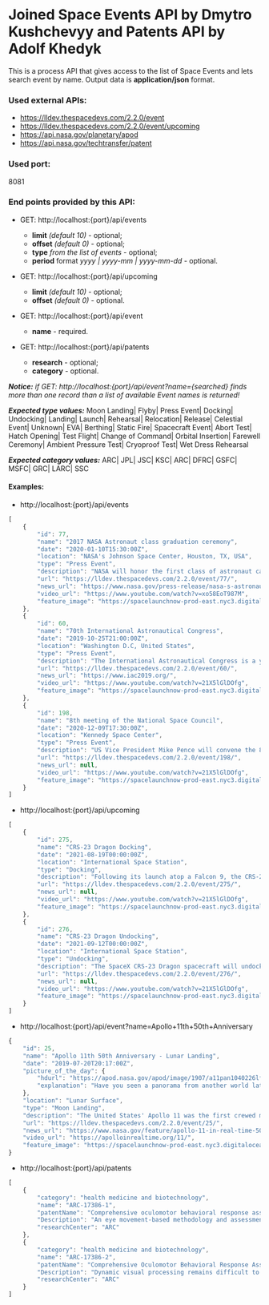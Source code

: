 # Joined Space Events API by Dmytro Kushchevyy and Patents API by Adolf Khedyk
This is a process API that gives access to the list of Space Events and lets search event by name.
Output data is **application/json** format.

### Used external APIs:
* https://lldev.thespacedevs.com/2.2.0/event
* https://lldev.thespacedevs.com/2.2.0/event/upcoming
* https://api.nasa.gov/planetary/apod
* https://api.nasa.gov/techtransfer/patent

### Used port:
8081

### End points provided by this API:
* GET: http://localhost:{port}/api/events
    * **limit** _(default 10)_ - optional;
    * **offset** _(default 0)_ - optional;
    * **type** _from the list of events_ - optional;
    * **period** format _yyyy | yyyy-mm | yyyy-mm-dd_ - optional.
    
* GET: http://localhost:{port}/api/upcoming
    * **limit** _(default 10)_ - optional;
    * **offset** _(default 0)_ - optional.   
     
* GET: http://localhost:{port}/api/event
    * **name** - required.

* GET: http://localhost:{port}/api/patents
    * **research** - optional;
    * **category** - optional.
    
*__Notice:__ if GET: http://localhost:{port}/api/event?name={searched} finds more than one record than a list of available Event names is returned!*   

*__Expected type values:__* Moon Landing| Flyby| Press Event| Docking| Undocking| Landing| Launch| Rehearsal| Relocation| Release| Celestial Event| Unknown| EVA| Berthing| Static Fire| Spacecraft Event| Abort Test| Hatch Opening| Test Flight| Change of Command| Orbital Insertion| Farewell Ceremony| Ambient Pressure Test| Cryoproof Test| Wet Dress Rehearsal

*__Expected category values:__* ARC| JPL| JSC| KSC| ARC| DFRC| GSFC| MSFC| GRC| LARC| SSC
    
#### Examples:
* http://localhost:{port}/api/events
```javascript
[
    {
        "id": 77,
        "name": "2017 NASA Astronaut class graduation ceremony",
        "date": "2020-01-10T15:30:00Z",
        "location": "NASA's Johnson Space Center, Houston, TX, USA",
        "type": "Press Event",
        "description": "NASA will honor the first class of astronaut candidates to graduate under the Artemis program at 10:30 a.m. EST Friday, Jan. 10, at the agency’s Johnson Space Center in Houston. After completing more than two years of basic training, these candidates will become eligible for spaceflight, including assignments to the International Space Station, Artemis missions to the Moon, and ultimately, missions to Mars.",
        "url": "https://lldev.thespacedevs.com/2.2.0/event/77/",
        "news_url": "https://www.nasa.gov/press-release/nasa-s-astronaut-candidates-to-graduate-with-eye-on-artemis-missions",
        "video_url": "https://www.youtube.com/watch?v=xo58EoT987M",
        "feature_image": "https://spacelaunchnow-prod-east.nyc3.digitaloceanspaces.com/media/event_images/20172520nasa2520astronaut2520class2520graduation2520ceremony_image_20191228100802.jpg"
    },
    {
        "id": 60,
        "name": "70th International Astronautical Congress",
        "date": "2019-10-25T21:00:00Z",
        "location": "Washington D.C, United States",
        "type": "Press Event",
        "description": "The International Astronautical Congress is a yearly conference where key figures in the space industry meet and showcase/discuss events in the spaceflight industry.\r\n\r\nThe event lasts starts on 21st October and lasts a week. Some of the panels will be live streamed for free on NASA TV.",
        "url": "https://lldev.thespacedevs.com/2.2.0/event/60/",
        "news_url": "https://www.iac2019.org/",
        "video_url": "https://www.youtube.com/watch?v=21X5lGlDOfg",
        "feature_image": "https://spacelaunchnow-prod-east.nyc3.digitaloceanspaces.com/media/event_images/70th2520international2520astronautical2520congress_image_20191019002059.png"
    },
    {
        "id": 198,
        "name": "8th meeting of the National Space Council",
        "date": "2020-12-09T17:30:00Z",
        "location": "Kennedy Space Center",
        "type": "Press Event",
        "description": "US Vice President Mike Pence will convene the 8th meeting of the National Space Council at NASA's Kennedy Space Center on December 9 at 12:30 p.m. ET. \r\n\r\nThe meeting will be livestreamed on NASA TV.",
        "url": "https://lldev.thespacedevs.com/2.2.0/event/198/",
        "news_url": null,
        "video_url": "https://www.youtube.com/watch?v=21X5lGlDOfg",
        "feature_image": "https://spacelaunchnow-prod-east.nyc3.digitaloceanspaces.com/media/event_images/8th_meeting_of__image_20201201090808.jpeg"
    }
]
```
* http://localhost:{port}/api/upcoming
```javascript
[
    {
        "id": 275,
        "name": "CRS-23 Dragon Docking",
        "date": "2021-08-19T00:00:00Z",
        "location": "International Space Station",
        "type": "Docking",
        "description": "Following its launch atop a Falcon 9, the CRS-23 Dragon will autonomously dock to the ISS, bringing crew supplies as well as experiments.",
        "url": "https://lldev.thespacedevs.com/2.2.0/event/275/",
        "news_url": null,
        "video_url": "https://www.youtube.com/watch?v=21X5lGlDOfg",
        "feature_image": "https://spacelaunchnow-prod-east.nyc3.digitaloceanspaces.com/media/event_images/crs-23_dragon_d_image_20210519074125.jpeg"
    },
    {
        "id": 276,
        "name": "CRS-23 Dragon Undocking",
        "date": "2021-09-12T00:00:00Z",
        "location": "International Space Station",
        "type": "Undocking",
        "description": "The SpaceX CRS-23 Dragon spacecraft will undock from the International Space Station ahead of its reentry, splashdown and recovery.",
        "url": "https://lldev.thespacedevs.com/2.2.0/event/276/",
        "news_url": null,
        "video_url": "https://www.youtube.com/watch?v=21X5lGlDOfg",
        "feature_image": "https://spacelaunchnow-prod-east.nyc3.digitaloceanspaces.com/media/event_images/crs-23_dragon_u_image_20210519074227.jpeg"
    }
]
```
* http://localhost:{port}/api/event?name=Apollo+11th+50th+Anniversary
```javascript
{
    "id": 25,
    "name": "Apollo 11th 50th Anniversary - Lunar Landing",
    "date": "2019-07-20T20:17:00Z",
    "picture_of_the_day": {
        "hdurl": "https://apod.nasa.gov/apod/image/1907/a11pan1040226lftsm.jpg",
        "explanation": "Have you seen a panorama from another world lately? Assembled from high-resolution scans of the original film frames, this one sweeps across the magnificent desolation of the Apollo 11 landing site on the Moon's Sea of Tranquility. The images were taken by Neil Armstrong looking out his window of the Eagle Lunar Module fifty years ago, shortly after the July 20, 1969 landing. The frame at the far left (AS11-37-5449) is the first picture taken by a person on another world. Toward the south, thruster nozzles can be seen in the foreground on the left, while at the right, the shadow of the Eagle is visible to the west. For scale, the large, shallow crater on the right has a diameter of about 12 meters. Frames taken from the Lunar Module windows about an hour and a half after landing, before walking on the lunar surface, were intended to initially document the landing site in case an early departure was necessary."
    },
    "location": "Lunar Surface",
    "type": "Moon Landing",
    "description": "The United States' Apollo 11 was the first crewed mission to land on the Moon, on 20 July 1969. To date, the United States is the only country to have successfully conducted crewed missions to the Moon, with the last departing the lunar surface in December 1972.\r\n\r\nA total of twelve men have landed on the Moon. This was accomplished with two US pilot-astronauts flying a Lunar Module on each of six NASA missions across a 41-month period starting 20 July 1969 UTC, with Neil Armstrong and Buzz Aldrin on Apollo 11, and ending on 14 December 1972 UTC with Gene Cernan and Jack Schmitt on Apollo 17. Cernan was the last to step off the lunar surface.",
    "url": "https://lldev.thespacedevs.com/2.2.0/event/25/",
    "news_url": "https://www.nasa.gov/feature/apollo-11-in-real-time-50-years-later/",
    "video_url": "https://apolloinrealtime.org/11/",
    "feature_image": "https://spacelaunchnow-prod-east.nyc3.digitaloceanspaces.com/media/event_images/apollo252011th2520-2520lunar2520landing252050th2520anniversary_image_20190715211113.jpg"
}
```
* http://localhost:{port}/api/patents
```javascript
[
    {
        "category": "health medicine and biotechnology",
        "name": "ARC-17386-1",
        "patentName": "Comprehensive oculomotor behavioral response assessment (COBRA)",
        "Description": "An eye movement-based methodology and assessment tool may be used to     quantify many aspects of human dynamic visual processing using a     relatively simple and short oculomotor task, noninvasive video-based eye     tracking, and validated oculometric analysis techniques. By examining the     eye movement responses to a task including a radially-organized     appropriately randomized sequence of Rashbass-like step-ramp     pursuit-tracking trials, distinct performance measurements may be     generated that may be associated with, for example, pursuit initiation     (e.g., latency and open-loop pursuit acceleration), steady-state tracking     (e.g., gain, catch-up saccade amplitude, and the proportion of the     steady-state response consisting of smooth movement), direction tuning     (e.g., oblique effect amplitude, horizontal-vertical asymmetry, and     direction noise), and speed tuning (e.g., speed responsiveness and     noise). This quantitative approach may provide fast and results (e.g., a     multi-dimensional set of oculometrics and a single scalar impairment     index) that can be interpreted by one without a high degree of scientific     sophistication or extensive training.",
        "researchCenter": "ARC"
    },
    {
        "category": "health medicine and biotechnology",
        "name": "ARC-17386-2",
        "patentName": "Comprehensive Oculomotor Behavioral Response Assessment (COBRA)",
        "Description": "Dynamic visual processing remains difficult to assess clinically, due at least in part to the lack of a readily-available assessment tool and a codified set of performance standards.  Severe impairments in dynamic visual function can stem from a large number of causes, including: stroke, traumatic brain injury, autism, Alzheimers disease, schizophrenia, degenerative retinal disease, drug toxicity, aging, and spaceflight-induced visual impairment.  To assess various aspects of dynamic visual function including peripheral attention, peripheral spatial localization, perceptual motion processing, and oculomotor responsiveness, we developed a simple fifteen-minute clinical test that measures and computes ten eye-movement-based, i.e., oculometric, measures.  Our oculometric tool may be useful to clinicians to localize affected brain regions following trauma, degenerative disease, or aging, to characterize and quantify clinical deficits, to monitor recovery of function after injury, and to detect altered or impaired visual performance at sub-clinical levels.  This sensitive assessment tool has immediate applicability as a screening tool by comparing the oculometric measures of an individual to a normal baseline population, or from the same individual before and after exposure to a potentially-traumatic event (e.g., a boxing match, football game, combat tour, space mission), or on an ongoing basis to monitor performance as it returns to baseline following injury.  Applications of our oculometric tool include screening: patients for deficits in visual function; pilot candidates based upon inherent dynamic visual capabilities; patients, players, or soldiers for recovery by periodic reassessment following injury;  automobile drivers as they age; and astronaut visual status before and after a mission.",
        "researchCenter": "ARC"
    }
]
```
